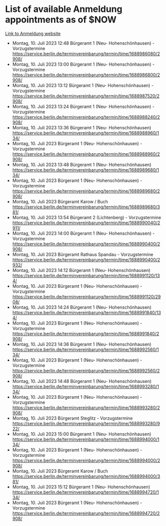 # List of available Anmeldung appointments as of $NOW
[Link to Anmeldung website](https://service.berlin.de/terminvereinbarung/termin/tag.php?termin=1&anliegen[]=120686&dienstleisterlist=122210,122217,327316,122219,327312,122227,327314,122231,327346,122243,327348,122254,122252,329742,122260,329745,122262,329748,122271,327278,122273,327274,122277,327276,330436,122280,327294,122282,327290,122284,327292,122291,327270,122285,327266,122286,327264,122296,327268,150230,329760,122297,327286,122294,327284,122312,329763,122314,329775,122304,327330,122311,327334,122309,327332,317869,122281,327352,122279,329772,122283,122276,327324,122274,327326,122267,329766,122246,327318,122251,327320,122257,327322,122208,327298,122226,327300&herkunft=http%3A%2F%2Fservice.berlin.de%2Fdienstleistung%2F120686%2F)
- Montag, 10. Juli 2023 12:48 Bürgeramt 1 (Neu- Hohenschönhausen) - Vorzugstermine https://service.berlin.de/terminvereinbarung/termin/time/1688986080/2908/
- Montag, 10. Juli 2023 13:00 Bürgeramt 1 (Neu- Hohenschönhausen) - Vorzugstermine https://service.berlin.de/terminvereinbarung/termin/time/1688986800/2908/
- Montag, 10. Juli 2023 13:12 Bürgeramt 1 (Neu- Hohenschönhausen) - Vorzugstermine https://service.berlin.de/terminvereinbarung/termin/time/1688987520/2908/
- Montag, 10. Juli 2023 13:24 Bürgeramt 1 (Neu- Hohenschönhausen) - Vorzugstermine https://service.berlin.de/terminvereinbarung/termin/time/1688988240/2908/
- Montag, 10. Juli 2023 13:36 Bürgeramt 1 (Neu- Hohenschönhausen) https://service.berlin.de/terminvereinbarung/termin/time/1688988960/134/
- Montag, 10. Juli 2023  Bürgeramt 1 (Neu- Hohenschönhausen) - Vorzugstermine https://service.berlin.de/terminvereinbarung/termin/time/1688988960/2908/
- Montag, 10. Juli 2023 13:48 Bürgeramt 1 (Neu- Hohenschönhausen) https://service.berlin.de/terminvereinbarung/termin/time/1688989680/134/
- Montag, 10. Juli 2023  Bürgeramt 1 (Neu- Hohenschönhausen) - Vorzugstermine https://service.berlin.de/terminvereinbarung/termin/time/1688989680/2908/
- Montag, 10. Juli 2023  Bürgeramt Karow / Buch https://service.berlin.de/terminvereinbarung/termin/time/1688989680/381/
- Montag, 10. Juli 2023 13:54 Bürgeramt 2 (Lichtenberg) - Vorzugstermine https://service.berlin.de/terminvereinbarung/termin/time/1688990040/2911/
- Montag, 10. Juli 2023 14:00 Bürgeramt 1 (Neu- Hohenschönhausen) - Vorzugstermine https://service.berlin.de/terminvereinbarung/termin/time/1688990400/2908/
- Montag, 10. Juli 2023  Bürgeramt Rathaus Spandau - Vorzugstermine https://service.berlin.de/terminvereinbarung/termin/time/1688990400/2932/
- Montag, 10. Juli 2023 14:12 Bürgeramt 1 (Neu- Hohenschönhausen) https://service.berlin.de/terminvereinbarung/termin/time/1688991120/134/
- Montag, 10. Juli 2023  Bürgeramt 1 (Neu- Hohenschönhausen) - Vorzugstermine https://service.berlin.de/terminvereinbarung/termin/time/1688991120/2908/
- Montag, 10. Juli 2023 14:24 Bürgeramt 1 (Neu- Hohenschönhausen) https://service.berlin.de/terminvereinbarung/termin/time/1688991840/134/
- Montag, 10. Juli 2023  Bürgeramt 1 (Neu- Hohenschönhausen) - Vorzugstermine https://service.berlin.de/terminvereinbarung/termin/time/1688991840/2908/
- Montag, 10. Juli 2023 14:36 Bürgeramt 1 (Neu- Hohenschönhausen) https://service.berlin.de/terminvereinbarung/termin/time/1688992560/134/
- Montag, 10. Juli 2023  Bürgeramt 1 (Neu- Hohenschönhausen) - Vorzugstermine https://service.berlin.de/terminvereinbarung/termin/time/1688992560/2908/
- Montag, 10. Juli 2023 14:48 Bürgeramt 1 (Neu- Hohenschönhausen) https://service.berlin.de/terminvereinbarung/termin/time/1688993280/134/
- Montag, 10. Juli 2023  Bürgeramt 1 (Neu- Hohenschönhausen) - Vorzugstermine https://service.berlin.de/terminvereinbarung/termin/time/1688993280/2908/
- Montag, 10. Juli 2023  Bürgeramt Steglitz - Vorzugstermine https://service.berlin.de/terminvereinbarung/termin/time/1688993280/922/
- Montag, 10. Juli 2023 15:00 Bürgeramt 1 (Neu- Hohenschönhausen) https://service.berlin.de/terminvereinbarung/termin/time/1688994000/134/
- Montag, 10. Juli 2023  Bürgeramt 1 (Neu- Hohenschönhausen) - Vorzugstermine https://service.berlin.de/terminvereinbarung/termin/time/1688994000/2908/
- Montag, 10. Juli 2023  Bürgeramt Karow / Buch https://service.berlin.de/terminvereinbarung/termin/time/1688994000/381/
- Montag, 10. Juli 2023 15:12 Bürgeramt 1 (Neu- Hohenschönhausen) https://service.berlin.de/terminvereinbarung/termin/time/1688994720/134/
- Montag, 10. Juli 2023  Bürgeramt 1 (Neu- Hohenschönhausen) - Vorzugstermine https://service.berlin.de/terminvereinbarung/termin/time/1688994720/2908/

